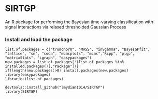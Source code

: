 # SIRTGP

An R package for performing the Bayesian time-varying classification with signal interactions via relaxed thresholded Gaussian Process
### Install and load the package
```
list.of.packages = c("truncnorm", "MASS", "invgamma", "BayesGPfit", "lattice", "sn", "coda", "mcmcplots", "mcmc","Rcpp", "plgp", "matrixStats", "igraph", "easypackages")
new.packages = list.of.packages[!(list.of.packages %in% installed.packages()[,"Package"])]
if(length(new.packages)>0) install.packages(new.packages)
library(easypackages)
libraries(list.of.packages)

devtools::install_github("lmydian1014/SIRTGP")
library(SIRTGP)
